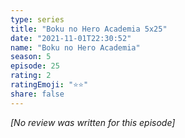 ```yaml
---
type: series
title: "Boku no Hero Academia 5x25"
date: "2021-11-01T22:30:52"
name: "Boku no Hero Academia"
season: 5
episode: 25
rating: 2
ratingEmoji: "⭐️⭐️"
share: false
---
```


_[No review was written for this episode]_

